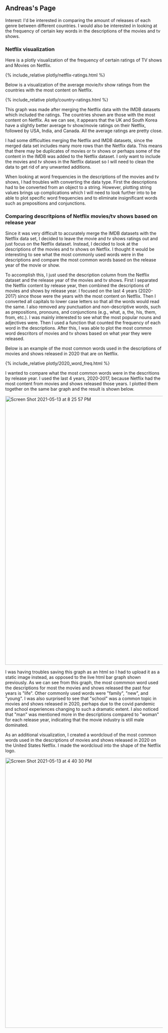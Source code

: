 ## Andreas's Page

Interest: I'd be interested in comparing the amount of releases of each genre between different countries. I would also be interested in looking at the frequency of certain key words in the descriptions of the movies and tv shows.

### Netflix visualization

Here is a plotly visualization of the frequency of certain ratings of TV shows and Movies on Netflix.

{% include_relative plotly/netflix-ratings.html %}

Below is a visualization of the average movie/tv show ratings from the countries with the most content on Netflix.

{% include_relative plotly/country-ratings.html %}

This graph was made after merging the Netflix data with the IMDB datasets which included the ratings. The countries shown are those with the most content on Netflix. As we can see, it appears that the UK and South Korea have a slightly better average tv show/movie ratings on their Netflix, followed by USA, India, and Canada. All the average ratings are pretty close.

I had some difficulties merging the Netflix and IMDB datasets, since the merged data set includes many more rows than the Netflix data. This means that there may be duplicates of movies or tv shows or perhaps some of the content in the IMDB was added to the Netflix dataset. I only want to include the movies and tv shows in the Netflix dataset so I will need to clean the data to get rid of any unwanted additions. 

When looking at word frequencies in the descriptions of the movies and tv shows, I had troubles with converting the data type. First the descriptions had to be converted from an object to a string. However, plotting string values brings up complications which I will need to look further into to be able to plot specific word frequencies and to eliminate insignificant words such as prepositions and conjunctions. 


### Comparing descritpions of Netflix movies/tv shows based on release year

Since it was very difficult to accurately merge the IMDB datasets with the Netflix data set, I decided to leave the movie and tv shows ratings out and just focus on the Netflix dataset. Instead, I decided to look at the descriptions of the movies and tv shows on Netflix. I thought it would be interesting to see what the most commonly used words were in the descriptions and compare the most common words based on the release year of the movie or show. 

To accomplish this, I just used the description column from the Netflix dataset and the release year of the movies and tv shows. First I separated the Netflix content by release year, then combined the descriptions of movies and shows by release year. I focused on the last 4 years (2020-2017) since those were the years with the most content on Netflix. Then I converted all capitals to lower case letters so that all the words would read the same. I also removed any punctuation and non-descriptive words, such as prepositions, pronouns, and conjunctions (e.g., what, a, the, his, them, from, etc.). I was mainly interested to see what the most popular nouns and adjectives were. Then I used a function that counted the frequency of each word in the descriptions. After this, I was able to plot the most common word descritors of movies and tv shows based on what year they were released. 

Below is an example of the most common words used in the descriptions of movies and shows released in 2020 that are on Netflix. 

{% include_relative plotly/2020_word_freq.html %}

I wanted to compare what the most common words were in the descritions by release year. I used the last 4 years, 2020-2017, because Netflix had the most content from movies and shows released those years. I plotted them together on the same bar graph and the result is shown below. 

<img width="860" alt="Screen Shot 2021-05-13 at 8 25 57 PM" src="https://user-images.githubusercontent.com/66276355/118217003-74baf380-b429-11eb-873e-f336b40accb7.png">

I was having troubles saving this graph as an html so I had to upload it as a static image instead, as opposed to the live html bar graph shown previously. As we can see from this graph, the most commmon word used the descriptions for most the movies and shows released the past four years is "life". Other commonly used words were "family", "new", and "young". I was also surprised to see that "school" was a common topic in movies and shows released in 2020, perhaps due to the covid pandemic and school experiences changing to such a dramatic extent. I also noticed that "man" was mentioned more in the descriptions compared to "woman" for each release year, indicating that the movie industry is still male dominated. 

As an additional visualization, I created a wordcloud of the most common words used in the descriptions of movies and shows released in 2020 on the United States Netflix. I made the wordcloud into the shape of the Netflix logo. 

<img width="864" alt="Screen Shot 2021-05-13 at 4 40 30 PM" src="https://user-images.githubusercontent.com/66276355/118218046-8604ff80-b42b-11eb-8dbf-99cda159c399.png">
